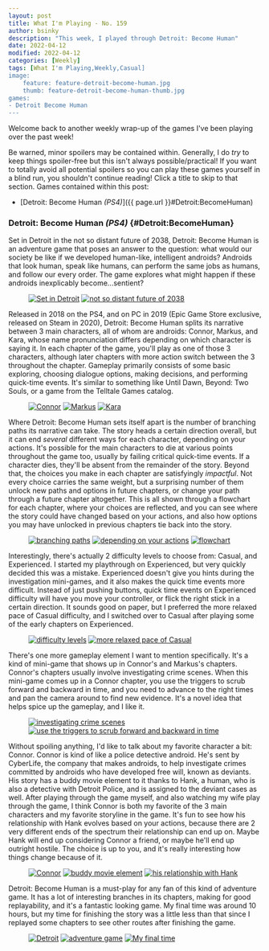 ```yaml
---
layout: post
title: What I'm Playing - No. 159
author: bsinky
description: "This week, I played through Detroit: Become Human"
date: 2022-04-12
modified: 2022-04-12
categories: [Weekly]
tags: [What I'm Playing,Weekly,Casual]
image:
    feature: feature-detroit-become-human.jpg
    thumb: feature-detroit-become-human-thumb.jpg
games:
- Detroit Become Human
---
```


Welcome back to another weekly wrap-up of the games I've been playing over the
past week!

Be warned, minor spoilers may be contained within. Generally, I do *try* to keep
things spoiler-free but this isn't always possible/practical! If you want to
totally avoid all potential spoilers so you can play these games yourself in a
blind run, you shouldn't continue reading! Click a title to skip to that section.
Games contained within this post:

 - [Detroit: Become Human *(PS4)*]({{ page.url }}#Detroit:BecomeHuman)

<!--more-->

### Detroit: Become Human *(PS4)*    {#Detroit:BecomeHuman}

Set in Detroit in the not so distant future of 2038, Detroit: Become Human is an
adventure game that poses an answer to the question: what would our society be
like if we developed human-like, intelligent androids? Androids that look human,
speak like humans, can perform the same jobs as humans, and follow our every
order. The game explores what might happen if these androids inexplicably
become...sentient?

<figure class="half">
    <a href="https://i.imgur.com/ZNnf18W.jpg"><img src="https://i.imgur.com/ZNnf18Wm.jpg" alt="Set in Detroit"/></a>
    <a href="https://i.imgur.com/taKfG6q.jpg"><img src="https://i.imgur.com/taKfG6qm.jpg" alt="not so distant future of 2038"/></a>
</figure>

Released in 2018 on the PS4, and on PC in 2019 (Epic Game Store exclusive,
released on Steam in 2020), Detroit: Become Human splits its narrative between 3
main characters, all of whom are androids: Connor, Markus, and Kara, whose name
pronunciation differs depending on which character is saying it. In each chapter
of the game, you'll play as one of those 3 characters, although later chapters
with more action switch between the 3 throughout the chapter. Gameplay primarily
consists of some basic exploring, choosing dialogue options, making decisions,
and performing quick-time events. It's similar to something like Until Dawn,
Beyond: Two Souls, or a game from the Telltale Games catalog.

<figure class="third">
    <a href="https://i.imgur.com/ORqwZFW.jpg"><img src="https://i.imgur.com/ORqwZFWm.jpg" alt="Connor"/></a>
    <a href="https://i.imgur.com/CNZtBmq.jpg"><img src="https://i.imgur.com/CNZtBmqm.jpg" alt="Markus"/></a>
    <a href="https://i.imgur.com/yKr3OJL.jpg"><img src="https://i.imgur.com/yKr3OJLm.jpg" alt="Kara"/></a>
</figure>

Where Detroit: Become Human sets itself apart is the number of branching paths
its narrative can take. The story heads a certain direction overall, but it can
end *several* different ways for each character, depending on your actions. It's
possible for the main characters to die at various points throughout the game
too, usually by failing critical quick-time events. If a character dies, they'll
be absent from the remainder of the story. Beyond that, the choices you make in
each chapter are satisfyingly *impactful*. Not every choice carries the same
weight, but a surprising number of them unlock new paths and options in future
chapters, or change your path through a future chapter altogether. This is all
shown through a flowchart for each chapter, where your choices are reflected,
and you can see where the story could have changed based on your actions, and
also how options you may have unlocked in previous chapters tie back into the
story.

<figure class="third">
    <a href="https://i.imgur.com/YdXLZsD.jpg"><img src="https://i.imgur.com/YdXLZsDm.jpg" alt="branching paths"/></a>
    <a href="https://i.imgur.com/Flmb9bU.jpg"><img src="https://i.imgur.com/Flmb9bUm.jpg" alt="depending on your actions"/></a>
    <a href="https://i.imgur.com/XCAZfkQ.jpg"><img src="https://i.imgur.com/XCAZfkQm.jpg" alt="flowchart"/></a>
</figure>

Interestingly, there's actually 2 difficulty levels to choose from: Casual, and
Experienced. I started my playthrough on Experienced, but very quickly decided
this was a mistake. Experienced doesn't give you hints during the investigation
mini-games, and it also makes the quick time events more difficult. Instead of
just pushing buttons, quick time events on Experienced difficulty will have you
move your controller, or flick the right stick in a certain direction. It sounds
good on paper, but I preferred the more relaxed pace of Casual difficulty, and I
switched over to Casual after playing some of the early chapters on Experienced.

<figure class="half">
    <a href="https://i.imgur.com/lPph5HA.jpg"><img src="https://i.imgur.com/lPph5HAm.jpg" alt="difficulty levels"/></a>
    <a href="https://i.imgur.com/BNBoDCW.jpg"><img src="https://i.imgur.com/BNBoDCWm.jpg" alt="more relaxed pace of Casual"/></a>
</figure>

There's one more gameplay element I want to mention specifically. It's a kind of
mini-game that shows up in Connor's and Markus's chapters. Connor's chapters
usually involve investigating crime scenes. When this mini-game comes up in a
Connor chapter, you use the triggers to scrub forward and backward in time, and
you need to advance to the right times and pan the camera around to find new
evidence. It's a novel idea that helps spice up the gameplay, and I like it.

<figure class="half">
    <a href="https://i.imgur.com/e1lkSdl.jpg"><img src="https://i.imgur.com/e1lkSdlm.jpg" alt="investigating crime scenes"/></a>
    <a href="https://i.imgur.com/QaIm3nF.jpg"><img src="https://i.imgur.com/QaIm3nFm.jpg" alt="use the triggers to scrub forward and backward in time"/></a>
</figure>

Without spoiling anything, I'd like to talk about my favorite character a bit:
Connor. Connor is kind of like a police detective android. He's sent by
CyberLife, the company that makes androids, to help investigate crimes committed
by androids who have developed free will, known as deviants. His story has a
buddy movie element to it thanks to Hank, a human, who is also a detective with
Detroit Police, and is assigned to the deviant cases as well. After playing
through the game myself, and also watching my wife play through the game, I
think Connor is both my favorite of the 3 main characters and my favorite
storyline in the game. It's fun to see how his relationship with Hank evolves
based on your actions, because there are 2 very different ends of the spectrum
their relationship can end up on. Maybe Hank will end up considering Connor a
friend, or maybe he'll end up outright hostile. The choice is up to you, and
it's really interesting how things change because of it.

<figure class="third">
    <a href="https://i.imgur.com/IyWa6pj.jpg"><img src="https://i.imgur.com/IyWa6pjm.jpg" alt="Connor"/></a>
    <a href="https://i.imgur.com/ZfGoUfl.jpg"><img src="https://i.imgur.com/ZfGoUflm.jpg" alt="buddy movie element"/></a>
    <a href="https://i.imgur.com/BAmpOLL.jpg"><img src="https://i.imgur.com/BAmpOLLm.jpg" alt="his relationship with Hank"/></a>
</figure>

Detroit: Become Human is a must-play for any fan of this kind of adventure game.
It has a lot of interesting branches in its chapters, making for good
replayability, and it's a fantastic looking game. My final time was around 10
hours, but my time for finishing the story was a little less than that since I
replayed some chapters to see other routes after finishing the game.

<figure class="third">
    <a href="https://i.imgur.com/RcnVIMK.jpg"><img src="https://i.imgur.com/RcnVIMKm.jpg" alt="Detroit"/></a>
    <a href="https://i.imgur.com/grWr4O4.jpg"><img src="https://i.imgur.com/grWr4O4m.jpg" alt="adventure game"/></a>
    <a href="https://i.imgur.com/uhWDJCe.jpg"><img src="https://i.imgur.com/uhWDJCem.jpg" alt="My final time"/></a>
</figure>
